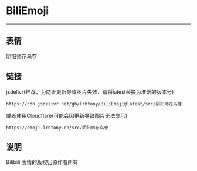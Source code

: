 # BiliEmoji
---
## 表情
阴阳师花鸟卷
## 链接
jsdelivr(推荐，为防止更新导致图片失效，请将latest替换为准确的版本号)
```
https://cdn.jsdelivr.net/gh/lrhtony/BiliEmoji@latest/src/阴阳师花鸟卷
```
或者使用Cloudflare(可能会因更新导致图片无法显示)
```
https://emoji.lrhtony.cn/src/阴阳师花鸟卷
```
## 说明
Bilibili 表情的版权归原作者所有
